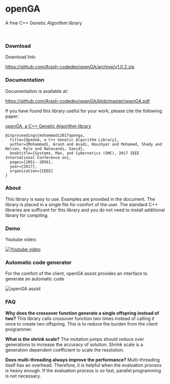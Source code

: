 # openGA
A free C++ Genetic Algorithm library

<br>

### Download

Download link:

https://github.com/Arash-codedev/openGA/archive/v1.0.2.zip

### Documentation

Documentation is available at:

https://github.com/Arash-codedev/openGA/blob/master/openGA.pdf

If you have found this library useful for your work, please cite the following paper:

[openGA, a C++ Genetic Algorithm library](https://www.researchgate.net/publication/320944800_openGA_a_C_Genetic_Algorithm_library)


```
@inproceedings{mohammadi2017openga,
  title={OpenGA, a C++ Genetic Algorithm Library},
  author={Mohammadi, Arash and Asadi, Houshyar and Mohamed, Shady and Nelson, Kyle and Nahavandi, Saeid},
  booktitle={Systems, Man, and Cybernetics (SMC), 2017 IEEE International Conference on},
  pages={2051--2056},
  year={2017},
  organization={IEEE}
}
```

### About 

This library is easy to use. Examples are provided in the document. The library is placed in a single file for comfort of the user. The standard C++ libraries are sufficent for this library and you do not need to install additional library for compiling.


### Demo

Youtube video:

[![Youtube video](https://img.youtube.com/vi/8T2Teo_Lwrc/0.jpg)](https://www.youtube.com/watch?v=8T2Teo_Lwrc)


### Automatic code generator 

For the comfort of the client, openGA assist provides an interface to generate an automatic code

![openGA assist](https://user-images.githubusercontent.com/11730626/47605121-f276a980-da4d-11e8-9716-42ee1c27faee.png)

### FAQ 

**Why does the crossover function generate a single offspring instead of two?**
This library calls crossover function two times instead of calling it once to create two offspring. This is to reduce the burden from the client programmer.

**What is the shrink scale?**
The mutation jumps should reduce over generations to increase the accuracy of solution. Shrink scale is a generation dependent coefficient to scale the resolution.

**Does multi-threading always improve the performance?**
Multi-threading itself has an overhead. Therefore, it is helpful when the evaluation process is heavy enough. If the evaluation process is so fast, parallel programming is not necessary.



